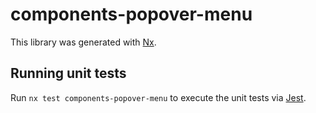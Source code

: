 # components-popover-menu

This library was generated with [Nx](https://nx.dev).

## Running unit tests

Run `nx test components-popover-menu` to execute the unit tests via [Jest](https://jestjs.io).
